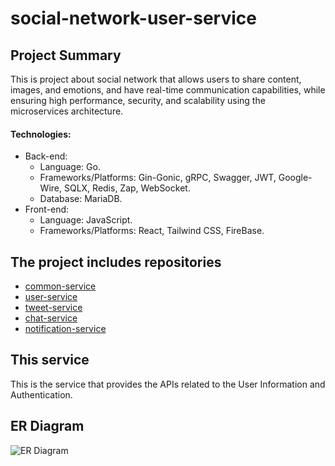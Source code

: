 # social-network-user-service
## Project Summary
This is project about social network that allows users to share content, images, and emotions, and have real-time communication capabilities, while ensuring high performance, security, and scalability using the microservices architecture.

#### Technologies:
- Back-end:
  - Language: Go.
  - Frameworks/Platforms: Gin-Gonic, gRPC, Swagger, JWT, Google-Wire, SQLX, Redis, Zap, WebSocket.
  - Database: MariaDB.
- Front-end:
  - Language: JavaScript.
  - Frameworks/Platforms: React, Tailwind CSS, FireBase.

## The project includes repositories
- [common-service](https://github.com/nhutHao02/social-network-common-service)
- [user-service](https://github.com/nhutHao02/social-network-user-service)
- [tweet-service](https://github.com/nhutHao02/social-network-tweet-service)
- [chat-service](https://www.github.com)
- [notification-service](https://www.github.com)

## This service
This is the service that provides the APIs related to the User Information and Authentication.

## ER Diagram
![ER Diagram](https://github.com/user-attachments/assets/f67593e1-3b3a-4fc0-a3cd-e2480a2ee616)
